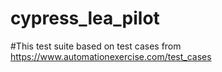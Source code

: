 # cypress_lea_pilot
#This test suite based on test cases from https://www.automationexercise.com/test_cases
